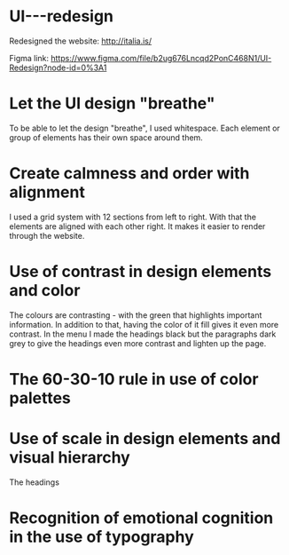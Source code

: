 # UI---redesign

Redesigned the website: http://italia.is/


Figma link: https://www.figma.com/file/b2ug676Lncqd2PonC468N1/UI-Redesign?node-id=0%3A1


<h1>Let the UI design "breathe"</h1>
To be able to let the design "breathe", I used whitespace. Each element or group of elements has their own space around them.


<h1>Create calmness and order with alignment</h1>
I used a grid system with 12 sections from left to right. With that the elements are aligned with each other right. It makes it easier to render through the website.


<h1>Use of contrast in design elements and color</h1>
The colours are contrasting - with the green that highlights important information. In addition to that, having the color of it fill gives it even more contrast. In the menu I made the headings black but the paragraphs dark grey to give the headings even more contrast and lighten up the page.

<h1>The 60-30-10 rule in use of color palettes</h1>


<h1>Use of scale in design elements and visual hierarchy</h1>
The headings 


<h1>Recognition of emotional cognition in the use of typography</h1>

